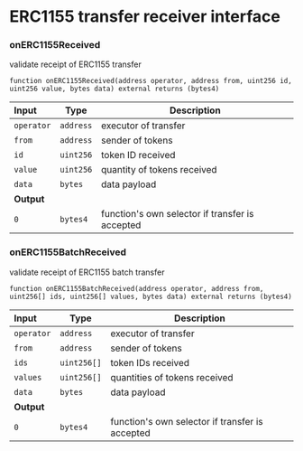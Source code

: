 
# ERC1155 transfer receiver interface

###  onERC1155Received

validate receipt of ERC1155 transfer

```solidity
function onERC1155Received(address operator, address from, uint256 id, uint256 value, bytes data) external returns (bytes4)
```

| Input | Type | Description |
|:----- | ---- | ----------- |
| `operator` | `address` | executor of transfer |
| `from` | `address` | sender of tokens |
| `id` | `uint256` | token ID received |
| `value` | `uint256` | quantity of tokens received |
| `data` | `bytes` | data payload |
| **Output** | |
|  `0`  | `bytes4` | function's own selector if transfer is accepted |

###  onERC1155BatchReceived

validate receipt of ERC1155 batch transfer

```solidity
function onERC1155BatchReceived(address operator, address from, uint256[] ids, uint256[] values, bytes data) external returns (bytes4)
```

| Input | Type | Description |
|:----- | ---- | ----------- |
| `operator` | `address` | executor of transfer |
| `from` | `address` | sender of tokens |
| `ids` | `uint256[]` | token IDs received |
| `values` | `uint256[]` | quantities of tokens received |
| `data` | `bytes` | data payload |
| **Output** | |
|  `0`  | `bytes4` | function's own selector if transfer is accepted |

<!--CONTRACT_END-->

